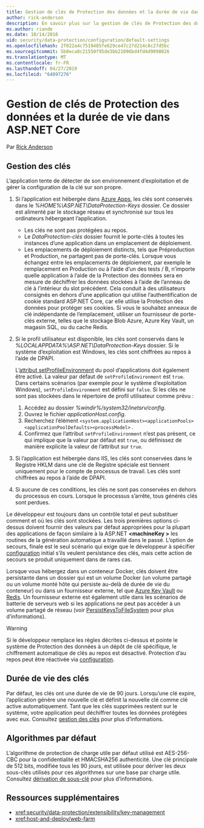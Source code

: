 ```yaml
---
title: Gestion de clés de Protection des données et la durée de vie dans ASP.NET Core
author: rick-anderson
description: En savoir plus sur la gestion de clés de Protection des données et la durée de vie dans ASP.NET Core.
ms.author: riande
ms.date: 10/14/2016
uid: security/data-protection/configuration/default-settings
ms.openlocfilehash: 2f022a4c7519485fe629ce47c27d214c8c27d5bc
ms.sourcegitcommit: 5b0eca8c21550f95de3bb21096bd4fd4d9098026
ms.translationtype: MT
ms.contentlocale: fr-FR
ms.lasthandoff: 04/27/2019
ms.locfileid: "64897276"
---
```

# <a name="data-protection-key-management-and-lifetime-in-aspnet-core"></a>Gestion de clés de Protection des données et la durée de vie dans ASP.NET Core

Par [Rick Anderson](https://twitter.com/RickAndMSFT)

## <a name="key-management"></a>Gestion des clés

L’application tente de détecter de son environnement d’exploitation et de gérer la configuration de la clé sur son propre.

1. Si l’application est hébergée dans [Azure Apps](https://azure.microsoft.com/services/app-service/), les clés sont conservés dans le *%HOME%\ASP.NET\DataProtection-Keys* dossier. Ce dossier est alimenté par le stockage réseau et synchronisé sur tous les ordinateurs hébergeant l’application.
   * Les clés ne sont pas protégées au repos.
   * Le *DataProtection-clés* dossier fournit le porte-clés à toutes les instances d’une application dans un emplacement de déploiement.
   * Les emplacements de déploiement distincts, tels que Préproduction et Production, ne partagent pas de porte-clés. Lorsque vous échangez entre les emplacements de déploiement, par exemple le remplacement en Production ou à l’aide d’un des tests / B, n’importe quelle application à l’aide de la Protection des données sera en mesure de déchiffrer les données stockées à l’aide de l’anneau de clé à l’intérieur du slot précédent. Cela conduit à des utilisateurs consignés en dehors d’une application qui utilise l’authentification de cookie standard ASP.NET Core, car elle utilise la Protection des données pour protéger ses cookies. Si vous le souhaitez anneaux de clé indépendante de l’emplacement, utiliser un fournisseur de porte-clés externe, telles que le stockage Blob Azure, Azure Key Vault, un magasin SQL, ou du cache Redis.

1. Si le profil utilisateur est disponible, les clés sont conservés dans le *%LOCALAPPDATA%\ASP.NET\DataProtection-Keys* dossier. Si le système d’exploitation est Windows, les clés sont chiffrées au repos à l’aide de DPAPI.

   L’[attribut setProfileEnvironment](/iis/configuration/system.applicationhost/applicationpools/add/processmodel#configuration) du pool d’applications doit également être activé. La valeur par défaut de `setProfileEnvironment` est `true`. Dans certains scénarios (par exemple pour le système d’exploitation Windows), `setProfileEnvironment` est défini sur `false`. Si les clés ne sont pas stockées dans le répertoire de profil utilisateur comme prévu :

   1. Accédez au dossier *%windir%/system32/inetsrv/config*.
   1. Ouvrez le fichier *applicationHost.config*.
   1. Recherchez l’élément `<system.applicationHost><applicationPools><applicationPoolDefaults><processModel>` .
   1. Confirmez que l’attribut `setProfileEnvironment` n’est pas présent, ce qui implique que la valeur par défaut est `true`, ou définissez de manière explicite la valeur de l’attribut sur `true`.

1. Si l’application est hébergée dans IIS, les clés sont conservées dans le Registre HKLM dans une clé de Registre spéciale est tiennent uniquement pour le compte de processus de travail. Les clés sont chiffrées au repos à l’aide de DPAPI.

1. Si aucune de ces conditions, les clés ne sont pas conservées en dehors du processus en cours. Lorsque le processus s’arrête, tous générés clés sont perdues.

Le développeur est toujours dans un contrôle total et peut substituer comment et où les clés sont stockées. Les trois premières options ci-dessus doivent fournir des valeurs par défaut appropriées pour la plupart des applications de façon similaire à la ASP.NET  **\<machineKey >** les routines de la génération automatique a travaillé dans le passé. L’option de secours, finale est le seul scénario qui exige que le développeur à spécifier [configuration](xref:security/data-protection/configuration/overview) initial s’ils veulent persistance des clés, mais cette action de secours se produit uniquement dans de rares cas.

Lorsque vous hébergez dans un conteneur Docker, clés doivent être persistante dans un dossier qui est un volume Docker (un volume partagé ou un volume monté hôte qui persiste au-delà de durée de vie du conteneur) ou dans un fournisseur externe, tel que [Azure Key Vault](https://azure.microsoft.com/services/key-vault/) ou [Redis](https://redis.io/). Un fournisseur externe est également utile dans les scénarios de batterie de serveurs web si les applications ne peut pas accéder à un volume partagé de réseau (voir [PersistKeysToFileSystem](xref:security/data-protection/configuration/overview#persistkeystofilesystem) pour plus d’informations).

> [!WARNING]
> Si le développeur remplace les règles décrites ci-dessus et pointe le système de Protection des données à un dépôt de clé spécifique, le chiffrement automatique de clés au repos est désactivé. Protection d’au repos peut être réactivée via [configuration](xref:security/data-protection/configuration/overview).

## <a name="key-lifetime"></a>Durée de vie des clés

Par défaut, les clés ont une durée de vie de 90 jours. Lorsqu’une clé expire, l’application génère une nouvelle clé et définit la nouvelle clé comme clé active automatiquement. Tant que les clés supprimées restent sur le système, votre application peut déchiffrer toutes les données protégées avec eux. Consultez [gestion des clés](xref:security/data-protection/implementation/key-management#key-expiration-and-rolling) pour plus d’informations.

## <a name="default-algorithms"></a>Algorithmes par défaut

L’algorithme de protection de charge utile par défaut utilisé est AES-256-CBC pour la confidentialité et HMACSHA256 authenticité. Une clé principale de 512 bits, modifiée tous les 90 jours, est utilisée pour dériver les deux sous-clés utilisés pour ces algorithmes sur une base par charge utile. Consultez [dérivation de sous-clé](xref:security/data-protection/implementation/subkeyderivation#additional-authenticated-data-and-subkey-derivation) pour plus d’informations.

## <a name="additional-resources"></a>Ressources supplémentaires

* <xref:security/data-protection/extensibility/key-management>
* <xref:host-and-deploy/web-farm>
